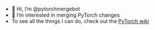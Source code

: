 - 👋 Hi, I’m @pytorchmergebot
- 👀 I’m interested in merging PyTorch changes
- To see all the things I can do, check out the [PyTorch wiki](https://github.com/pytorch/pytorch/wiki/Bot-commands)

<!---
pytorchmergebot/pytorchmergebot is a ✨ special ✨ repository because its `README.md` (this file) appears on your GitHub profile.
You can click the Preview link to take a look at your changes.
--->
